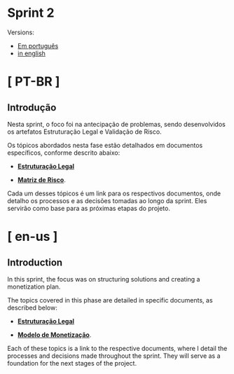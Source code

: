 # Sprint 2

Versions:
- [Em português](#-pt-br-)
- [in english](#-en-us-)

# [ PT-BR ]

## Introdução

Nesta sprint, o foco foi na antecipação de problemas, sendo desenvolvidos os artefatos Estruturação Legal e Validação de Risco.

Os tópicos abordados nesta fase estão detalhados em documentos específicos, conforme descrito abaixo:

- [**Estruturação Legal**](./pt-br/Legal_Structuring.md)

- [**Matriz de Risco**](./pt-br/Risk_Matrix.md).

Cada um desses tópicos é um link para os respectivos documentos, onde detalho os processos e as decisões tomadas ao longo da sprint. Eles servirão como base para as próximas etapas do projeto.



# [ en-us ]

## Introduction  

In this sprint, the focus was on structuring solutions and creating a monetization plan.  

The topics covered in this phase are detailed in specific documents, as described below:  
- [**Estruturação Legal**](./en-us/Legal_Structuring.md)

- [**Modelo de Monetização**](./en-us/Risk_Matrix.md).

Each of these topics is a link to the respective documents, where I detail the processes and decisions made throughout the sprint. They will serve as a foundation for the next stages of the project.  

